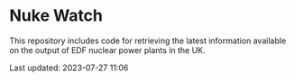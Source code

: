 # Nuke Watch

This repository includes code for retrieving the latest information available on the output of EDF nuclear power plants in the UK.

Last updated: 2023-07-27 11:06